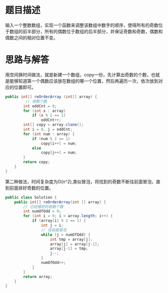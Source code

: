 # 题目描述
输入一个整数数组，实现一个函数来调整该数组中数字的顺序，使得所有的奇数位于数组的前半部分，所有的偶数位于数组的后半部分，并保证奇数和奇数，偶数和偶数之间的相对位置不变。

# 思路与解答
用空间换时间做法，就是新建一个数组，copy一份，先计算出奇数的个数，也就是能够知道第一个偶数应该放在数组的哪一个位置，然后再遍历一次，依次放到对应的位置即可。
```java
public int[] reOrderArray (int[] array) {
         // 奇数个数
        int oddCnt = 0;
        for (int x : array)
            if (x % 2 == 1)
                oddCnt++;
        int[] copy = array.clone();
        int i = 0, j = oddCnt;
        for (int num : array) {
            if (num % 2 == 1)
                copy[i++] = num;
            else
                copy[j++] = num;
        }
        return copy;
    }
}
```

第二种做法，时间复杂度为O(n^2),类似冒泡，将找到的奇数不断往前面冒泡，直到前面排好奇数的位置。
```java
public class Solution {
    public int[] reOrderArray(int [] array) {
        // 已经摆好的奇数个数
        int numOfOdd = 0;
        for (int i = 0; i < array.length; i++) {
            if (array[i] % 2 == 1) {
                int j = i;
                // 往前面冒泡
                while (j > numOfOdd) {
                    int tmp = array[j];
                    array[j] = array[j-1];
                    array[j-1] = tmp;
                    j--;
                }
                numOfOdd++;
            }
        }
        return array;
    }
}
```
